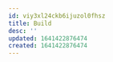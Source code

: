 ```yaml
---
id: viy3xl24ckb6ijuzol0fhsz
title: Build
desc: ''
updated: 1641422876474
created: 1641422876474
---
```



